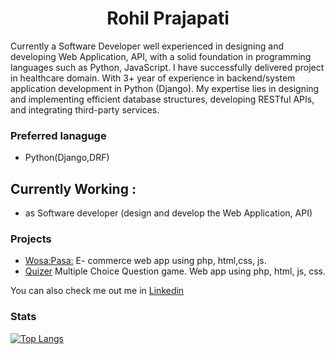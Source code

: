 # <div align="center">Rohil Prajapati</div>

Currently a Software Developer well experienced in designing and developing Web Application, API, with a solid foundation in programming languages such as Python, JavaScript. I have successfully delivered project in healthcare domain. With 3+ year of experience in backend/system application development in Python (Django).
My expertise lies in designing and implementing efficient database structures, developing RESTful APIs, and integrating third-party services.

### Preferred lanaguge 
- Python(Django,DRF)

## Currently Working :
- as Software developer (design and develop the Web Application, API)

### Projects
- [Wosa:Pasa:](https://github.com/RohilPrajapati/Wosa-Pasa)
  E- commerce web app using php, html,css, js.
- [Quizer](https://github.com/RohilPrajapati/Quizer)
  Multiple Choice Question game. Web app using php, html, js, css.
  

You can also check me out me in [Linkedin](https://www.linkedin.com/in/rohilprajapati/)


### Stats

[![Top Langs](https://github-readme-stats.vercel.app/api/top-langs/?username=RohilPrajapati&layout=compact)](https://github.com/RohilPrajapati?tab=repositories)
